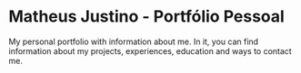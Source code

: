 # Matheus Justino - Portfólio Pessoal
My personal portfolio with information about me. In it, you can find information about my projects, experiences, education and ways to contact me.
